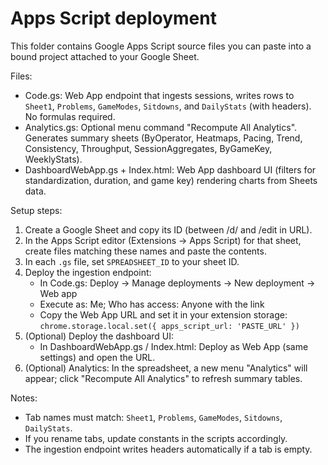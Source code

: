 # Apps Script deployment

This folder contains Google Apps Script source files you can paste into a bound project attached to your Google Sheet.

Files:
- Code.gs: Web App endpoint that ingests sessions, writes rows to `Sheet1`, `Problems`, `GameModes`, `Sitdowns`, and `DailyStats` (with headers). No formulas required.
- Analytics.gs: Optional menu command "Recompute All Analytics". Generates summary sheets (ByOperator, Heatmaps, Pacing, Trend, Consistency, Throughput, SessionAggregates, ByGameKey, WeeklyStats).
- DashboardWebApp.gs + Index.html: Web App dashboard UI (filters for standardization, duration, and game key) rendering charts from Sheets data.

Setup steps:
1. Create a Google Sheet and copy its ID (between /d/ and /edit in URL).
2. In the Apps Script editor (Extensions → Apps Script) for that sheet, create files matching these names and paste the contents.
3. In each `.gs` file, set `SPREADSHEET_ID` to your sheet ID.
4. Deploy the ingestion endpoint:
   - In Code.gs: Deploy → Manage deployments → New deployment → Web app
   - Execute as: Me; Who has access: Anyone with the link
   - Copy the Web App URL and set it in your extension storage: `chrome.storage.local.set({ apps_script_url: 'PASTE_URL' })`
5. (Optional) Deploy the dashboard UI:
   - In DashboardWebApp.gs / Index.html: Deploy as Web App (same settings) and open the URL.
6. (Optional) Analytics: In the spreadsheet, a new menu "Analytics" will appear; click "Recompute All Analytics" to refresh summary tables.

Notes:
- Tab names must match: `Sheet1`, `Problems`, `GameModes`, `Sitdowns`, `DailyStats`.
- If you rename tabs, update constants in the scripts accordingly.
- The ingestion endpoint writes headers automatically if a tab is empty.